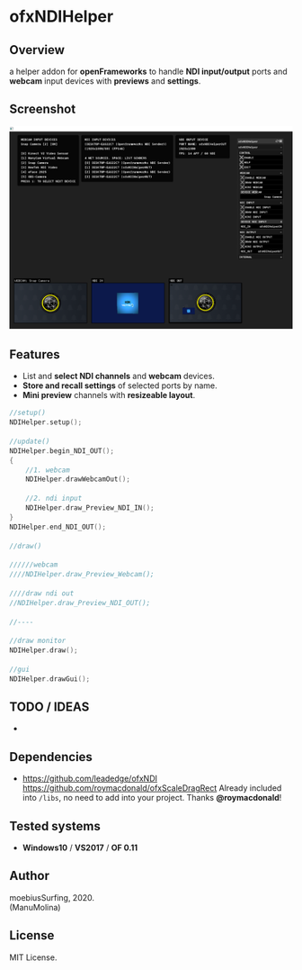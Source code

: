 # ofxNDIHelper

## Overview
a helper addon for **openFrameworks** to handle **NDI input/output** ports and **webcam** input devices with **previews** and **settings**.

## Screenshot
![Alt text](/readme_images/Capture.PNG?raw=true "Capture.PNG")

## Features
- List and **select NDI channels** and **webcam** devices.
- **Store and recall settings** of selected ports by name.
- **Mini preview** channels with **resizeable layout**.

```.cpp
//setup()
NDIHelper.setup();

//update()
NDIHelper.begin_NDI_OUT();
{
	//1. webcam
	NDIHelper.drawWebcamOut();

	//2. ndi input
	NDIHelper.draw_Preview_NDI_IN();
}
NDIHelper.end_NDI_OUT();

//draw()

//////webcam
////NDIHelper.draw_Preview_Webcam();

////draw ndi out
//NDIHelper.draw_Preview_NDI_OUT();

//----

//draw monitor
NDIHelper.draw();

//gui
NDIHelper.drawGui();
```

## TODO / IDEAS
-

## Dependencies
* https://github.com/leadedge/ofxNDI  
  https://github.com/roymacdonald/ofxScaleDragRect  Already included into `/libs`, no need to add into your project. Thanks **@roymacdonald**!  

## Tested systems
- **Windows10** / **VS2017** / **OF 0.11**

## Author
moebiusSurfing, 2020.  
(ManuMolina) 

## License
MIT License.